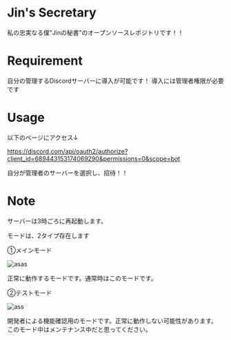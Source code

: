 # Jin's Secretary
 
私の忠実なる僕"Jinの秘書"のオープンソースレポジトリです！！
  
# Requirement

自分の管理するDiscordサーバーに導入が可能です！
導入には管理者権限が必要です
 
# Usage
 
以下のページにアクセス↓

https://discord.com/api/oauth2/authorize?client_id=689443153174069290&permissions=0&scope=bot

自分が管理者のサーバーを選択し、招待！！
 
# Note
 
サーバーは3時ごろに再起動します。

モードは、2タイプ存在します

①メインモード

![asas](https://user-images.githubusercontent.com/58265068/102564061-01cd7b00-411e-11eb-8ea7-68b5e86f91c9.JPG)

正常に動作するモードです。通常時はこのモードです。

②テストモード

![ass](https://user-images.githubusercontent.com/58265068/102564224-4f49e800-411e-11eb-8336-b4ed4561609e.JPG)

開発者による機能確認用のモードです。正常に動作しない可能性があります。
このモード中はメンテナンス中だと思ってください。
